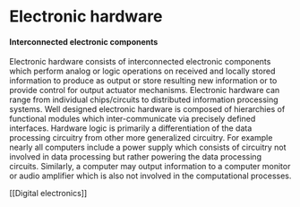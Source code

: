 # Electronic hardware
#### Interconnected electronic components

Electronic hardware consists of interconnected electronic components which perform analog or logic operations on received and locally stored information to produce as output or store resulting new information or to provide control for output actuator mechanisms.
Electronic hardware can range from individual chips/circuits to distributed information processing systems. Well designed electronic hardware is composed of hierarchies of functional modules which inter-communicate via precisely defined interfaces.
Hardware logic is primarily a differentiation of the data processing circuitry from other more generalized circuitry. For example nearly all computers include a power supply which consists of circuitry not involved in data processing but rather powering the data processing circuits. Similarly, a computer may output information to a computer monitor or audio amplifier which is also not involved in the computational processes.

[[Digital electronics]]